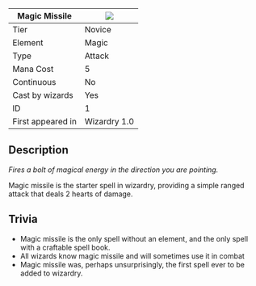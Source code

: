 | Magic Missile |![](https://github.com/Electroblob77/Wizardry/blob/master/src/main/resources/assets/wizardry/textures/spells/magic_missile.png)|
|---|---|
| Tier | Novice |
| Element | Magic |
| Type | Attack |
| Mana Cost | 5 |
| Continuous | No |
| Cast by wizards | Yes |
| ID | 1 |
| First appeared in | Wizardry 1.0 |
## Description
_Fires a bolt of magical energy in the direction you are pointing._

Magic missile is the starter spell in wizardry, providing a simple ranged attack that deals 2 hearts of damage.

## Trivia
- Magic missile is the only spell without an element, and the only spell with a craftable spell book.
- All wizards know magic missile and will sometimes use it in combat
- Magic missile was, perhaps unsurprisingly, the first spell ever to be added to wizardry.